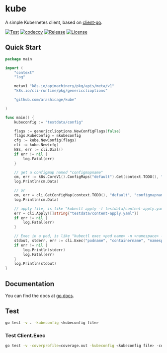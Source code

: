 # kube

A simple Kubernetes client, based on [client-go](https://github.com/kubernetes/client-go).

[![Test](https://github.com/arashicage/kube/actions/workflows/go.yml/badge.svg)](https://github.com/arashicage/kube/actions/workflows/go.yml)
[![codecov](https://codecov.io/gh/arashicage/kube/branch/main/graph/badge.svg?token=0KSRZKV4C8)](https://codecov.io/gh/arashicage/kube)
[![Release](https://img.shields.io/github/release/arashicage/kube.svg)](https://github.com/arashicage/kube/releases)
[![License](https://img.shields.io/github/license/arashicage/kube)](https://github.com/arashicage/kube/blob/main/LICENSE)

## Quick Start

```go
package main

import (
    "context"
    "log"

	metav1 "k8s.io/apimachinery/pkg/apis/meta/v1"
	"k8s.io/cli-runtime/pkg/genericclioptions"

	"github.com/arashicage/kube"

)

func main() {
	kubeconfig := "testdata/config"

	flags := genericclioptions.NewConfigFlags(false)
	flags.KubeConfig = &kubeconfig
	cfg := kube.NewConfig(flags)
	cli := kube.New(cfg)
	k8s, err := cli.Dial()
	if err != nil {
		log.Fatal(err)
	}

	// get a configmap named "configmapname"
	cm, err := k8s.CoreV1().ConfigMaps("default").Get(context.TODO(), "configmapname", metav1.GetOptions{})
	log.Println(cm.Data)

	// or
	cm, err = cli.GetConfigMap(context.TODO(), "default", "configmapname")
	log.Println(cm.Data)

	// apply file, is like "kubectl apply -f testdata/content-apply.yaml"
	err = cli.Apply([]string{"testdata/content-apply.yaml"})
	if err != nil {
		log.Fatal(err)
	}

	// Exec in a pod, is like "kubectl exec <pod name> -n <namespace> -c <container name> -- <command>"
	stdout, stderr, err := cli.Exec("podname", "containername", "namespace", "command")
	if err != nil {
		log.Println(stderr)
		log.Fatal(err)
	}
	log.Println(stdout)
}
```

## Documentation

You can find the docs at [go docs](https://pkg.go.dev/github.com/arashicage/kube).

## Test

```bash
go test -v . -kubeconfig <kubeconfig file>
```

### Test Client.Exec
```bash
go test -v -coverprofile=coverage.out -kubeconfig <kubeconfig file> -container <container name> -pod <pod name> -namespace <namespace> .
```
